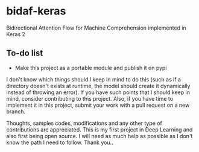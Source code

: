 # bidaf-keras
Bidirectional Attention Flow for Machine Comprehension implemented in Keras 2

## To-do list
- Make this project as a portable module and publish it on pypi

I don't know which things should I keep in mind to do this (such as if a directory doesn't exists at runtime, the model should create it dynamically instead of throwing an error). If you have such points that I should keep in mind, consider contributing to this project. Also, if you have time to implement it in this project, submit your work with a pull request on a new branch.

Thoughts, samples codes, modifications and any other type of contributions are appreciated. This is my first project in Deep Learning and also first being open source. I will need as much help as possible as I don't know the path I need to follow. Thank you..
